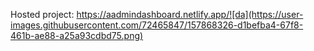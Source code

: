 Hosted project: https://aadmindashboard.netlify.app/![da](https://user-images.githubusercontent.com/72465847/157868326-d1befba4-67f8-461b-ae88-a25a93cdbd75.png)
